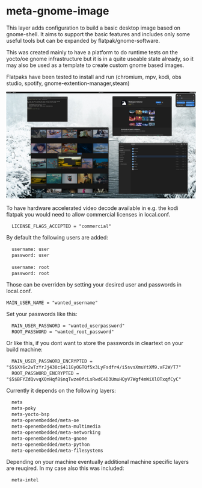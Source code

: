# meta-gnome-image

This layer adds configuration to build a basic desktop image based on gnome-shell.
It aims to support the basic features and includes only some useful tools but can
be expanded by flatpak/gnome-software.

This was created mainly to have a platform to do runtime tests on the yocto/oe gnome
infrastructure but it is in a quite useable state already, so it may also be used as a
template to create custom gnome based images.

Flatpaks have been tested to install and run (chromium, mpv, kodi, obs studio, spotify,
gnome-extention-manager,steam)

![Screenshot](https://github.com/MarkusVolk/meta-gnome-image/blob/master/Screenshot.jpg?raw=true)

To have hardware accelerated video decode available in e.g. the kodi flatpak you would
need to allow commercial licenses in local.conf.

```
  LICENSE_FLAGS_ACCEPTED = "commercial"
```
By default the following users are added:

```
  username: user
  password: user

  username: root
  password: root
```

Those can be overriden by setting your desired user and passwords in local.conf.

 ```
 MAIN_USER_NAME = "wanted_username"
```

Set your passwords like this:

```
  MAIN_USER_PASSWORD = "wanted_userpassword"
  ROOT_PASSWORD = "wanted_root_password"
```

Or like this, if you dont want to store the passwords in cleartext on your build machine:

```
  MAIN_USER_PASSWORD_ENCRYPTED = "$5$XY6c2wTzYrJj430c$411GyOGTQf5x3LyFsdfr4/i5svsXmuYtXM9.vF2W/T7"
  ROOT_PASSWORD_ENCRYPTED = "$5$BFYZdQvvqXQnHqf8$nqTwze0fcLsRwdC4D3UmuHQyV7Wgf4mWiXlOTxqfCyC"
```

Currently it depends on the following layers:

```
  meta
  meta-poky
  meta-yocto-bsp
  meta-openembedded/meta-oe
  meta-openembedded/meta-multimedia
  meta-openembedded/meta-networking
  meta-openembedded/meta-gnome
  meta-openembedded/meta-python
  meta-openembedded/meta-filesystems
```
  
Depending on your machine eventually additional machine specific layers are reuqired.
In my case also this was included:


```
  meta-intel
```
